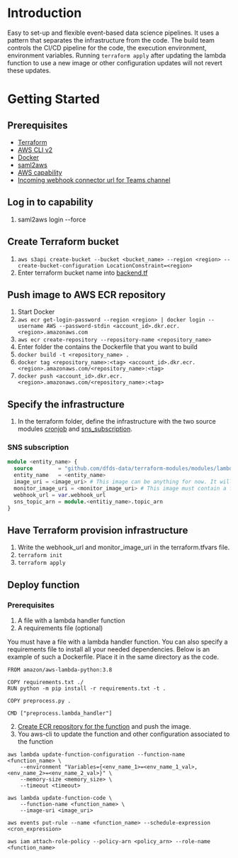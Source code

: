 # Introduction 
Easy to set-up and flexible event-based data science pipelines. It uses a
pattern that separates the infrastructure from the code. The build team controls
the CI/CD pipeline for the code, the execution environment, environment
variables. Running `terraform apply` after updating the lambda function to use a
new image or other configuration updates will not revert these updates.

# Getting Started

## Prerequisites
- [Terraform](https://www.terraform.io/downloads.html)
- [AWS CLI v2](https://docs.aws.amazon.com/cli/latest/userguide/install-cliv2-windows.html)
- [Docker](https://www.docker.com/products/docker-desktop)
- [saml2aws](https://wiki.dfds.cloud/en/playbooks/getting-started/prereqs-win)
- [AWS capability](https://build.dfds.cloud/capabilities)
- [Incoming webhook connector url for Teams channel](https://docs.microsoft.com/en-us/microsoftteams/platform/webhooks-and-connectors/how-to/add-incoming-webhook)

## Log in to capability
1. saml2aws login --force

## Create Terraform bucket
1. `aws s3api create-bucket --bucket <bucket_name> --region <region> --create-bucket-configuration LocationConstraint=<region>`
2. Enter terraform bucket name into [backend.tf](terraform/backend.tf)

## Push image to AWS ECR repository
1. Start Docker
2. `aws ecr get-login-password --region <region> | docker login --username AWS --password-stdin <account_id>.dkr.ecr.<region>.amazonaws.com`
3. `aws ecr create-repository --repository-name <repository_name>`
4. Enter folder the contains the Dockerfile that you want to build
5. `docker build -t <repository_name> .`
6. `docker tag <repository_name>:<tag> <account_id>.dkr.ecr.<region>.amazonaws.com/<repository_name>:<tag>`
7. `docker push <account_id>.dkr.ecr.<region>.amazonaws.com/<repository_name>:<tag>`

## Specify the infrastructure
1. In the terraform folder, define the infrastructure with the two source modules [cronjob](https://github.com/dfds-data/terraform-modules/tree/main/modules/lambda_cronjob) and [sns_subscription](https://github.com/dfds-data/terraform-modules/tree/main/modules/lambda_sns_subscription).


### SNS subscription
``` terraform
module <entity_name> {
  source        = "github.com/dfds-data/terraform-modules/modules/lambda_sns_subscription"
  entity_name   = <entity_name>
  image_uri = <image_uri> # This image can be anything for now. It will be ignored in subsequent runs of terraform apply. The image should updated in the CI/CD pipeline.
  monitor_image_uri = <monitor_image_uri> # This image must contain a function that reads an event and posts the message to a webhook url. Per default it listens to the 'ERROR' and 'timeout' words in the logs of the cronjob. This can be changed by specifying the 'filterpattern' argument.
  webhook_url = var.webhook_url
  sns_topic_arn = module.<entitiy_name>.topic_arn
}
```
## Have Terraform provision infrastructure
1. Write the webhook_url and monitor_image_uri in the terraform.tfvars file. 
2. `terraform init`
3. `terraform apply`

## Deploy function

### Prerequisites
1. A file with a lambda handler function
2. A requirements file (optional)

You must have a file with a lambda handler function. You can also specify a requirements file to install all your needed dependencies. Below is an example of such a Dockerfile. Place it in the same directory as the code.
```docker
FROM amazon/aws-lambda-python:3.8

COPY requirements.txt ./
RUN python -m pip install -r requirements.txt -t .

COPY preprocess.py .

CMD ["preprocess.lambda_handler"]
```

2. [Create ECR repository for the function](#push-image-to-aws-ecr-repository) and push the image.
3. You aws-cli to update the function and other configuration associated to the function
```
aws lambda update-function-configuration --function-name <function_name> \
    --environment "Variables={<env_name_1>=<env_name_1_val>, <env_name_2>=<env_name_2_val>}" \
    --memory-size <memory_size> \
    --timeout <timeout>
```

```
aws lambda update-function-code \
    --function-name <function_name> \
    --image-uri <image_uri>
```

```
aws events put-rule --name <function_name> --schedule-expression <cron_expression>
```

```
aws iam attach-role-policy --policy-arn <policy_arn> --role-name <function_name>
```